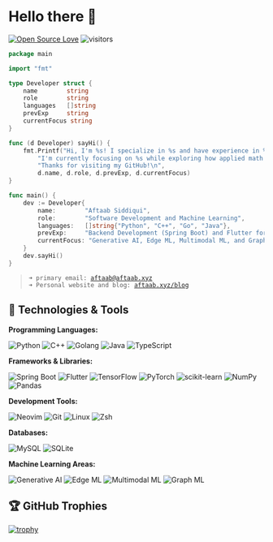 # Hello there 👋

[![Open Source Love](https://badges.frapsoft.com/os/v1/open-source.svg?v=102)](https://github.com/ellerbrock/open-source-badge/)
![visitors](https://komarev.com/ghpvc/?username=maskedsyntax&label=Profile%20views&color=0e75b6&style=flat)


```go
package main

import "fmt"

type Developer struct {
	name        string
	role        string
	languages   []string
	prevExp     string
	currentFocus string
}

func (d Developer) sayHi() {
	fmt.Printf("Hi, I'm %s! I specialize in %s and have experience in %s. "+
		"I'm currently focusing on %s while exploring how applied math and machine learning solve real-world problems. "+
		"Thanks for visiting my GitHub!\n",
		d.name, d.role, d.prevExp, d.currentFocus)
}

func main() {
	dev := Developer{
		name:        "Aftaab Siddiqui",
		role:        "Software Development and Machine Learning",
		languages:   []string{"Python", "C++", "Go", "Java"},
		prevExp:     "Backend Development (Spring Boot) and Flutter for Cross-Platform Apps",
		currentFocus: "Generative AI, Edge ML, Multimodal ML, and Graph ML",
	}
	dev.sayHi()
}
```


> <code>➜ primary email: [aftaab@aftaab.xyz](mailto:aftaab@aftaab.xyz)</code><br>
> <code>➜ Personal website and blog: [aftaab.xyz/blog](https://aftaab.xyz/blog)</code><br>

<!-- BLOG-POST-LIST:END -->

## 🔧 Technologies & Tools

**Programming Languages:**

![Python](https://img.shields.io/badge/Code-Python-informational?style=flat&logo=python&logoColor=white&color=6aa6f8)
![C++](https://img.shields.io/badge/Code-C++-informational?style=flat&logo=cplusplus&logoColor=white&color=6aa6f8)
![Golang](https://img.shields.io/badge/Backend-GoLang-informational?style=flat&logo=go&logoColor=white&color=6aa6f8)
![Java](https://img.shields.io/badge/Code-Java-informational?style=flat&logo=coffeescript&logoColor=white&color=6aa6f8)
![TypeScript](https://img.shields.io/badge/Code-TypeScript-informational?style=flat&logo=typescript&logoColor=white&color=6aa6f8)


**Frameworks & Libraries:**

![Spring Boot](https://img.shields.io/badge/Framework-Spring%20Boot-informational?style=flat&logo=spring&logoColor=white&color=6aa6f8)
![Flutter](https://img.shields.io/badge/Framework-Flutter-informational?style=flat&logo=flutter&logoColor=white&color=6aa6f8)
![TensorFlow](https://img.shields.io/badge/ML-TensorFlow-informational?style=flat&logo=tensorflow&logoColor=white&color=6aa6f8)
![PyTorch](https://img.shields.io/badge/ML-PyTorch-informational?style=flat&logo=pytorch&logoColor=white&color=6aa6f8)
![scikit-learn](https://img.shields.io/badge/ML-scikit--learn-informational?style=flat&logo=scikit-learn&logoColor=white&color=6aa6f8)
![NumPy](https://img.shields.io/badge/Library-NumPy-informational?style=flat&logo=numpy&logoColor=white&color=6aa6f8)
![Pandas](https://img.shields.io/badge/Library-Pandas-informational?style=flat&logo=pandas&logoColor=white&color=6aa6f8)

**Development Tools:**

![Neovim](https://img.shields.io/badge/Editor-Neovim-informational?style=flat&logo=neovim&logoColor=white&color=6aa6f8)
![Git](https://img.shields.io/badge/Tools-Git-informational?style=flat&logo=git&logoColor=white&color=6aa6f8)
![Linux](https://img.shields.io/badge/OS-Linux-informational?style=flat&logo=linux&logoColor=white&color=6aa6f8)
![Zsh](https://img.shields.io/badge/Shell-Zsh-informational?style=flat&logo=gnu-bash&logoColor=white&color=6aa6f8)

**Databases:**

![MySQL](https://img.shields.io/badge/Database-MySQL-informational?style=flat&logo=mysql&logoColor=white&color=6aa6f8)
![SQLite](https://img.shields.io/badge/Database-SQLite-informational?style=flat&logo=sqlite&logoColor=white&color=6aa6f8)

**Machine Learning Areas:**

![Generative AI](https://img.shields.io/badge/ML-Generative_AI-informational?style=flat&logo=ai&logoColor=white&color=6aa6f8)
![Edge ML](https://img.shields.io/badge/ML-Edge_ML-informational?style=flat&logo=ai&logoColor=white&color=6aa6f8)
![Multimodal ML](https://img.shields.io/badge/ML-Multimodal_ML-informational?style=flat&logo=ai&logoColor=white&color=6aa6f8)
![Graph ML](https://img.shields.io/badge/ML-Graph_ML-informational?style=flat&logo=ai&logoColor=white&color=6aa6f8)


## 🏆 GitHub Trophies

[![trophy](https://github-profile-trophy.vercel.app/?username=maskedsyntax&theme=nord&column=7)](https://github.com/ryo-ma/github-profile-trophy)
